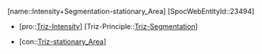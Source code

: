 ﻿---
type: TrizContradiction
aliases:
- Intensity+Segmentation-stationary_Area
license: CC BY-SA 4.0
copyright: https://github.com/SpocWeb
IsDeleted: false
IsReadOnly: false
Confidential: public
tags: 
- Triz/Contradiction
---
[name::Intensity+Segmentation-stationary_Area]
[SpocWebEntityId::23494]
+ [pro::[Triz-Intensity](tech/Triz/Parameter/Triz-Intensity.md)]
[Triz-Principle::[Triz-Segmentation](tech/Triz/Principle/Triz-Segmentation.md)]
- [con::[Triz-stationary_Area](tech/Triz/Parameter/Triz-stationary_Area.md)]

